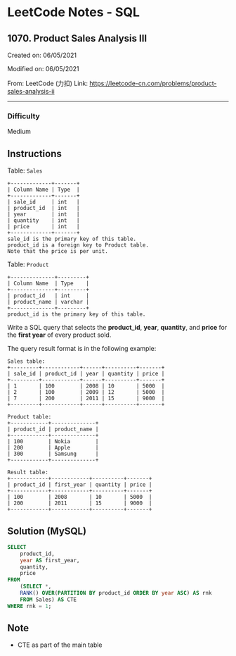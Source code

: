 # LeetCode Notes - SQL

## 1070. Product Sales Analysis III

Created on: 06/05/2021

Modified on: 06/05/2021

From: LeetCode (力扣)
Link: https://leetcode-cn.com/problems/product-sales-analysis-ii

---

### Difficulty

Medium

## Instructions

Table: `Sales`

```
+-------------+-------+
| Column Name | Type  |
+-------------+-------+
| sale_id     | int   |
| product_id  | int   |
| year        | int   |
| quantity    | int   |
| price       | int   |
+-------------+-------+
sale_id is the primary key of this table.
product_id is a foreign key to Product table.
Note that the price is per unit.
```

Table: `Product`

```
+--------------+---------+
| Column Name  | Type    |
+--------------+---------+
| product_id   | int     |
| product_name | varchar |
+--------------+---------+
product_id is the primary key of this table.
```

Write a SQL query that selects the **product_id**, **year**, **quantity**, and 
**price** for the **first year** of every product sold.

The query result format is in the following example:

```
Sales table:
+---------+------------+------+----------+-------+
| sale_id | product_id | year | quantity | price |
+---------+------------+------+----------+-------+ 
| 1       | 100        | 2008 | 10       | 5000  |
| 2       | 100        | 2009 | 12       | 5000  |
| 7       | 200        | 2011 | 15       | 9000  |
+---------+------------+------+----------+-------+

Product table:
+------------+--------------+
| product_id | product_name |
+------------+--------------+
| 100        | Nokia        |
| 200        | Apple        |
| 300        | Samsung      |
+------------+--------------+

Result table:
+------------+------------+----------+-------+
| product_id | first_year | quantity | price |
+------------+------------+----------+-------+ 
| 100        | 2008       | 10       | 5000  |
| 200        | 2011       | 15       | 9000  |
+------------+------------+----------+-------+
```

## Solution (MySQL)

``` sql
SELECT
    product_id,
    year AS first_year,
    quantity,
    price
FROM
    (SELECT *,
    RANK() OVER(PARTITION BY product_id ORDER BY year ASC) AS rnk
    FROM Sales) AS CTE
WHERE rnk = 1;
```

## Note

- CTE as part of the main table